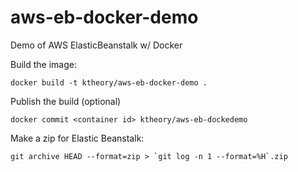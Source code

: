 aws-eb-docker-demo
==================

Demo of AWS ElasticBeanstalk w/ Docker

Build the image:
```
docker build -t ktheory/aws-eb-docker-demo .
```

Publish the build (optional)
```
docker commit <container id> ktheory/aws-eb-dockedemo
```

Make a zip for Elastic Beanstalk:
```
git archive HEAD --format=zip > `git log -n 1 --format=%H`.zip
```
